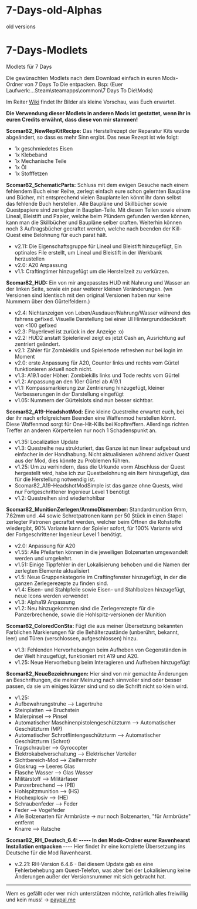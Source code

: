 # 7-Days-old-Alphas
old versions 

# 7-Days-Modlets
Modlets für 7 Days

Die gewünschten Modlets nach dem Download einfach in euren Mods-Ordner von 7 Days To Die entpacken. Bsp: (Euer Laufwerk:...Steam\steamapps\common\7 Days To Die\Mods\)

Im Reiter [Wiki](https://github.com/Scomar82/7-Days-Modlets/wiki) findet Ihr Bilder als kleine Vorschau, was Euch erwartet.

**Die Verwendung dieser Modlets in anderen Mods ist gestattet, wenn ihr in euren Credits erwähnt, dass diese von mir stammen!**

**Scomar82_NewRepKitRecipe:** Das Herstellrezept der Reparatur Kits wurde abgeändert, so dass es mehr Sinn ergibt.
Das neue Rezept ist wie folgt:
- 1x geschmiedetes Eisen
- 1x Klebeband
- 1x Mechanische Teile
- 1x Öl
- 1x Stofffetzen


**Scomar82_SchematicParts:** Schluss mit dem ewigen Gesuche nach einem fehlendem Buch einer Reihe, zerlegt einfach eure schon gelernten Baupläne und Bücher, mit entsprechend vielen Bauplanteilen könnt ihr dann selbst das fehlende Buch herstellen. Alle Baupläne und Skillbücher sowie Questpapiere sind zerlegbar in Bauplan-Teile. Mit diesen Teilen sowie einem Lineal, Bleistift und Papier, welche beim Plündern gefunden werden können, kann man die Skillbücher und Baupläne selber craften. Weiterhin können noch 3 Auftragsbücher gecraftet werden, welche nach beenden der Kill-Quest eine Belohnung für euch parat hält.

- v2.11: Die Eigenschaftsgruppe für Lineal und Bleistift hinzugefügt, Ein optinales File erstellt, um Lineal und Bleistift in der Werkbank herzustellen
- v2.0: A20 Anpassung
- v1.1: Craftingtimer hinzugefügt um die Herstellzeit zu verkürzen.

**Scomar82_HUD:** Ein von mir angepasstes HUD mit Nahrung und Wasser an der linken Seite, sowie ein paar weiterer kleinen Veränderungen. (wn Versionen sind Identisch mit den original Versionen haben nur keine Nummern über den Gürtelfeldern.)

- v2.4: Nichtanzeigen von Leben/Ausdauer/Nahrung/Wasser während des fahrens gefixed. Visuelle Darstellung bei einer UI Hintergrunddeckkraft von <100 gefixed
- v2.3: Playerlevel ist zurück in der Anzeige :o)
- v2.2: HUD2 anstatt Spielerlevel zeigt es jetzt Cash an, Ausrichtung auf zentriert geändert.
- v2.1: Zähler für Zombiekills und Spielertode refreshen nur bei login im Moment
- v2.0: erste Anpassung für A20, Counter links und rechts vom Gürtel funktionieren aktuell noch nicht.
- v1.3: A19.1 oder Höher: Zombiekills links und Tode rechts vom Gürtel
- v1.2: Anpassung an den 10er Gürtel ab A19.1
- v1.1: Kompassmarkierung zur Zentrierung hinzugefügt, kleiner Verbesserungen in der Darstellung eingefügt
- v1.05: Nummern der Gürtelslots sind nun besser sichtbar.

**Scomar82_A19-HeadshotMod:** Eine kleine Questreihe erwartet euch, bei der ihr nach erfolgreichem Beenden eine Waffenmod herstellen könnt. Diese Waffenmod sorgt für One-Hit-Kills bei Kopftreffern. Allerdings richten Treffer an anderen Körperteilen nur noch 1 Schadenspunkt an.

- v1.35: Localization Update
- v1.3: Questreihe neu strukturiert, das Ganze ist nun linear aufgebaut und einfacher in der Handhabung. Nicht aktualisieren während aktiver Quest aus der Mod, dies könnte zu Problemen führen.
- v1.25: Um zu verhindern, dass die Urkunde vorm Abschluss der Quest hergestellt wird, habe ich zur Questbelohnung ein Item hinzugefügt, das für die Herstellung notwendig ist.
- Scomar82_A19-HeadshotModSimple ist das ganze ohne Quests, wird nur Fortgeschrittener Ingenieur Level 1 benötigt
- v1.2: Questreihen sind wiederhohlbar

**Scomar82_MunitionZerlegen/AmmoDismember:** Standardmunition 9mm, 7.62mm und .44 sowie Schrotpatronen kann per 50 Stück in einen Stapel zerlegter Patronen gecraftet werden, welcher beim Öffnen die Rohstoffe wiedergibt, 90% Variante kann der Spieler sofort, für 100% Variante wird der Fortgeschrittener Ingenieur Level 1 benötigt.

- v2.0: Anpassung für A20
- v1.55: Alle Pfeilarten können in die jeweiligen Bolzenarten umgewandelt werden und umgekehrt.
- v1.51: Einige Tippfehler in der Lokalisierung behoben und die Namen der zerlegten Elemente aktualisiert
- v1.5: Neue Gruppenkategorie im Craftingfenster hinzugefügt, in der die ganzen Zerlegerezepte zu finden sind.
- v1.4: Eisen- und Stahlpfeile sowie Eisen- und Stahlbolzen hinzugefügt, neue Icons werden verwendet
- v1.3: Alpha19 Anpassung
- v1.2: Neu hinzugekommen sind die Zerlegerezepte für die Panzerbrechende, sowie die Hohlspitz-versionen der Munition

**Scomar82_ColoredConSta:** Fügt die aus meiner Übersetzung bekannten Farblichen Markierungen für die Behälterzustände (unberührt, bekannt, leer) und Türen (verschlossen, aufgeschlossen) hinzu.

- v1.3: Fehlenden Hervorhebungen beim Aufheben von Gegenständen in der Welt hinzugefügt, funktioniert mit A19 und A20.
- v1.25: Neue Hervorhebung beim Interagieren und Aufheben hinzugefügt

**Scomar82_NeueBezeichnungen:** Hier sind von mir gemachte Änderungen an Beschriftungen, die meiner Meinung nach sinnvoller sind oder besser passen, da sie um einiges kürzer sind und so die Schrift nicht so klein wird.

- v1.25:
- Aufbewahrungstruhe --> Lagertruhe
- Steinplatten --> Bruchstein
- Malerpinsel --> Pinsel
- Automatischer Maschinenpistolengeschützturm --> Automatischer Geschützturm (MP)
- Automatischer Schrotflintengeschützturm --> Automatischer Geschützturm (Schrot)
- Tragschrauber --> Gyrocopter
- Elektrokabelverschaltung --> Elektrischer Verteiler
- Sichtbereich-Mod --> Zielfernrohr
- Glaskrug --> Leeres Glas
- Flasche Wasser --> Glas Wasser
- Militärstoff --> Militärfaser
- Panzerbrechend --> (PB)
- Hohlspitzmunition --> (HS)
- Hochexplosiv --> (HE)
- Schraubenfeder --> Feder
- Feder --> Vogelfeder
- Alle Bolzenarten für Armbrüste -> nur noch Bolzenarten, "für Armbrüste" entfernt
- Knarre --> Ratsche

**Scomar82_RH_Deutsch_6.4: ----- In den Mods-Ordner eurer Ravenhearst Installation entpacken ----** Hier findet ihr eine komplette Übersetzung ins Deutsche für die Mod Ravenhearst.

- v.2.21: RH-Version 6.4.6 - Bei diesem Update gab es eine Fehlerbehebung am Quest-Telefon, was aber bei der Lokalisierung keine Änderungen außer der Versionsnummer mit sich gebracht hat.

---

Wem es gefällt oder wer mich unterstützen möchte, natürlich alles freiwillig und kein muss! -> [paypal.me](https://www.paypal.me/Enrico1982)
